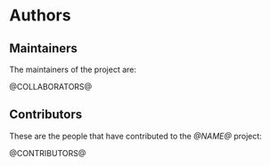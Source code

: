[comment]: <> (Contains both the list of contributors and project collaborators.)
[comment]: <> ()
[comment]: <> (Need the `COLLABORATORS` and `CONTRIBUTORS` `mdocVariables`.)
[comment]: <> ()
[comment]: <> (See https://github.com/alejandrohdezma/sbt-github for information on how to get this variables.)

# Authors

## Maintainers

The maintainers of the project are:

@COLLABORATORS@

## Contributors

These are the people that have contributed to the _@NAME@_ project:

@CONTRIBUTORS@